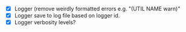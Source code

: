 - [x] Logger (remove weirdly formatted errors e.g. "(UTIL NAME warn)"
- [x] Logger save to log file based on logger id.
- [x] Logger verbosity levels?
